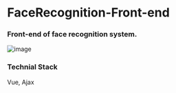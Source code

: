 # FaceRecognition-Front-end
### Front-end of face recognition system.
![image](https://user-images.githubusercontent.com/67999981/221868605-9df3e148-318c-458a-9ef7-86c253da813c.png)
### Technial Stack
Vue, Ajax
